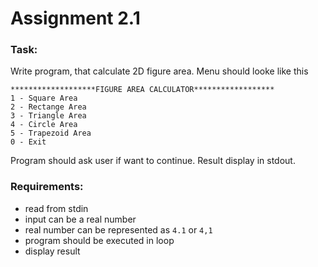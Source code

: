 # Assignment 2.1

### Task:
 Write program, that calculate 2D figure area. Menu should looke like this
 ```
 *******************FIGURE AREA CALCULATOR******************
1 - Square Area
2 - Rectange Area
3 - Triangle Area
4 - Circle Area
5 - Trapezoid Area
0 - Exit
```
Program should ask user if want to continue.
Result display in stdout.

### Requirements:
* read from stdin
* input can be a real number
* real number can be represented as `4.1` or `4,1`
* program should be executed in loop
* display result